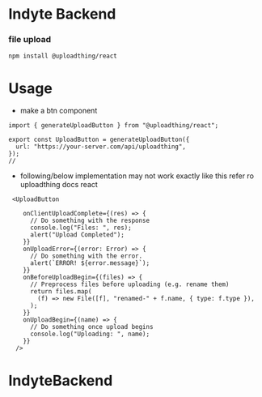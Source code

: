 # Indyte Backend
### file upload
```npm install @uploadthing/react```


# Usage 
* make a btn component
```
import { generateUploadButton } from "@uploadthing/react";
 
export const UploadButton = generateUploadButton({
  url: "https://your-server.com/api/uploadthing",
});
// 
```
* following/below implementation may not work exactly like this refer ro uploadthing docs react
```
 <UploadButton
   
    onClientUploadComplete={(res) => {
      // Do something with the response
      console.log("Files: ", res);
      alert("Upload Completed");
    }}
    onUploadError={(error: Error) => {
      // Do something with the error.
      alert(`ERROR! ${error.message}`);
    }}
    onBeforeUploadBegin={(files) => {
      // Preprocess files before uploading (e.g. rename them)
      return files.map(
        (f) => new File([f], "renamed-" + f.name, { type: f.type }),
      );
    }}
    onUploadBegin={(name) => {
      // Do something once upload begins
      console.log("Uploading: ", name);
    }}
  />
  ```

# IndyteBackend
